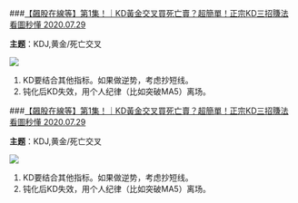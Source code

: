 ###[【飆股在線等】第1集！｜KD黃金交叉買死亡賣？超簡單！正宗KD三招賺法 看圖秒懂 2020.07.29](https://www.youtube.com/watch?v=FCnEUk3sDgg)  

**主题**：KDJ,黄金/死亡交叉   
	
![](https://github.com/zhukuixi/RainyNight/blob/master/Stock_TaiwanTutorial/img/1.png)

 1. KD要结合其他指标。如果做逆势，考虑抄短线。
 2. 钝化后KD失效，用个人纪律（比如突破MA5）离场。 
 
 
###[【飆股在線等】第1集！｜KD黃金交叉買死亡賣？超簡單！正宗KD三招賺法 看圖秒懂 2020.07.29](https://www.youtube.com/watch?v=FCnEUk3sDgg)  

**主题**：KDJ,黄金/死亡交叉   
	
![](https://github.com/zhukuixi/RainyNight/blob/master/Stock_TaiwanTutorial/img/1.png)

 1. KD要结合其他指标。如果做逆势，考虑抄短线。
 2. 钝化后KD失效，用个人纪律（比如突破MA5）离场。 
 
 